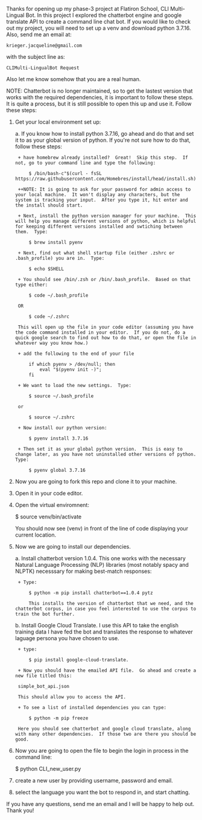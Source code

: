 Thanks for opening up my phase-3 project at Flatiron School, CLI Multi-Lingual Bot.  In this project I explored the chatterbot engine and google translate API to create a command line chat bot.  If you would like to check out my project, you will need to set up a venv and download python 3.7.16.  Also, send me an email at:

    krieger.jacqueline@gmail.com

with the subject line as:

    CLIMulti-LingualBot Request

Also let me know somehow that you are a real human.

NOTE: Chatterbot is no longer maintained, so to get the lastest version that works with the required dependencies, it is important to follow these steps.  It is quite a process, but it is still possible to open this up and use it.  Follow these steps:

1. Get your local environment set up:

    a. If you know how to install python 3.7.16, go ahead and do that and set it to as your global version of python.  If you're not sure how to do that, follow these steps:

        + have homebrew already installed?  Great!  Skip this step.  If not, go to your command line and type the following:

            $ /bin/bash-c"$(curl - fsSL https://raw.githubusercontent.com/Homebres/install/head/install.sh)

        ++NOTE: It is going to ask for your password for admin access to your local machine.  It won't display any characters, but the system is tracking your input.  After you type it, hit enter and the install should start. 
        
        + Next, install the python version manager for your machine.  This will help you manage different versions of python, which is helpful for keeping different versions installed and swtiching between them.  Type:

            $ brew install pyenv

        + Next, find out what shell startup file (either .zshrc or .bash_profile) you are in.  Type: 

            $ echo $SHELL

        + You should see /bin/.zsh or /bin/.bash_profile.  Based on that type either:

            $ code ~/.bash_profile

        OR

            $ code ~/.zshrc

        This will open up the file in your code editor (assuming you have the code command installed in your editor.  If you do not, do a quick google search to find out how to do that, or open the file in whatever way you know how.)

        + add the following to the end of your file 

            if which pyenv > /dev/null; then 
                eval "$(pyenv init -)";
            fi

        + We want to load the new settings.  Type:

            $ source ~/.bash_profile
        
        or

            $ source ~/.zshrc
        
        + Now install our python version:

            $ pyenv install 3.7.16

        + Then set it as your global python version.  This is easy to change later, as you have not uninstalled other versions of python.  Type:

            $ pyenv global 3.7.16

2. Now you are going to fork this repo and clone it to your machine.  

2. Open it in your code editor.

3. Open the virtual enviromnent: 

    $ source venv/bin/activate

    You should now see (venv) in front of the line of code displaying your current location. 

4. Now we are going to install our dependencies.

    a. Install chatterbot version 1.0.4.  This one works with the necessary Natural Language Processing (NLP) libraries (most notably spacy and NLPTK) necesssary for making best-match responses:

        + Type:

            $ python -m pip install chatterbot==1.0.4 pytz

            This installs the version of chatterbot that we need, and the chatterbot corpus, in case you feel interested to use the corpus to train the bot further. 

    b. Install Google Cloud Translate.  I use this API to take the english training data I have fed the bot and translates the response to whatever laguage persona you have chosen to use. 

        + type:

            $ pip install google-cloud-translate.  
        
        + Now you should have the emailed API file.  Go ahead and create a new file titled this:  
        
        simple_bot_api.json 
        
        This should allow you to access the API.  

        + To see a list of installed dependencies you can type:

            $ python -m pip freeze
        
        Here you should see chatterbot and google cloud translate, along with many other dependencies.  If those two are there you should be good.

5. Now you are going to open the file to begin the login in process in the command line:

    $ python CLI_new_user.py

5. create a new user by providing username, password and email.

6. select the language you want the bot to respond in, and start chatting.  

If you have any questions, send me an email and I will be happy to help out.  Thank you!